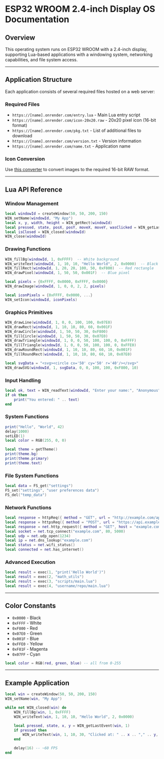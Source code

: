 # ESP32 WROOM 2.4-inch Display OS Documentation

## Overview

This operating system runs on ESP32 WROOM with a 2.4-inch display, supporting Lua-based applications with a windowing system, networking capabilities, and file system access.

---

## Application Structure

Each application consists of several required files hosted on a web server:

### Required Files

- `https://[name].onrender.com/entry.lua` - Main Lua entry script
- `https://[name].onrender.com/icon-20x20.raw` - 20x20 pixel icon (16-bit format)
- `https://[name].onrender.com/pkg.txt` - List of additional files to download
- `https://[name].onrender.com/version.txt` - Version information
- `https://[name].onrender.com/name.txt` - Application name

### Icon Conversion

Use [this converter](https://manuelwestermeier.github.io/image-to-16-bit/) to convert images to the required 16-bit RAW format.

---

## Lua API Reference

### Window Management

```lua
local windowId = createWindow(50, 50, 200, 150)
WIN_setName(windowId, "My App")
local x, y, width, height = WIN_getRect(windowId)
local pressed, state, posX, posY, moveX, moveY, wasClicked = WIN_getLastEvent(windowId, 1)
local isClosed = WIN_closed(windowId)
WIN_close(windowId)
```

### Drawing Functions

```lua
WIN_fillBg(windowId, 1, 0xFFFF)  -- White background
WIN_writeText(windowId, 1, 10, 10, "Hello World", 2, 0x0000)  -- Black text
WIN_fillRect(windowId, 1, 20, 20, 100, 50, 0xF800)  -- Red rectangle
WIN_drawPixel(windowId, 1, 50, 50, 0x001F)  -- Blue pixel

local pixels = {0xFFFF, 0x0000, 0xFFFF, 0x0000}
WIN_drawImage(windowId, 1, 0, 0, 2, 2, pixels)

local iconPixels = {0xFFFF, 0x0000, ...}
WIN_setIcon(windowId, iconPixels)
```

### Graphics Primitives

```lua
WIN_drawLine(windowId, 1, 0, 0, 100, 100, 0x07E0)
WIN_drawRect(windowId, 1, 10, 10, 80, 60, 0x001F)
WIN_drawCircle(windowId, 1, 50, 50, 30, 0xF800)
WIN_fillCircle(windowId, 1, 50, 50, 30, 0x07E0)
WIN_drawTriangle(windowId, 1, 0, 0, 50, 100, 100, 0, 0xFFFF)
WIN_fillTriangle(windowId, 1, 0, 0, 50, 100, 100, 0, 0xFFE0)
WIN_drawRoundRect(windowId, 1, 10, 10, 80, 60, 10, 0x001F)
WIN_fillRoundRect(windowId, 1, 10, 10, 80, 60, 10, 0x07E0)

local svgData = "<svg><circle cx='50' cy='50' r='40'/></svg>"
WIN_drawSVG(windowId, 1, svgData, 0, 0, 100, 100, 0xF800, 10)
```

### Input Handling

```lua
local ok, text = WIN_readText(windowId, "Enter your name:", "Anonymous")
if ok then
    print("You entered: " .. text)
end
```

### System Functions

```lua
print("Hello", "World", 42)
delay(1000)
setLED(1)
local color = RGB(255, 0, 0)

local theme = getTheme()
print(theme.bg)
print(theme.primary)
print(theme.text)
```

### File System Functions

```lua
local data = FS_get("settings")
FS_set("settings", "user preferences data")
FS_del("temp_data")
```

### Network Functions

```lua
local response = httpReq({ method = "GET", url = "http://example.com/api" })
local response = httpsReq({ method = "POST", url = "https://api.example.com/data", body = '{"key":"value"}' })
local response = net.http_request({ method = "GET", host = "example.com", path = "/api", timeout_ms = 5000 })
local socket = net.tcp_connect("example.com", 80, 5000)
local udp = net.udp_open(1234)
local ip = net.dns_lookup("example.com")
local status = net.wifi_status()
local connected = net.has_internet()
```

### Advanced Execution

```lua
local result = exec(1, "print('Hello World')")
local result = exec(2, "math_utils")
local result = exec(3, "scripts/main.lua")
local result = exec(4, "username/repo/main.lua")
```

---

## Color Constants

- `0x0000` - Black
- `0xFFFF` - White
- `0xF800` - Red
- `0x07E0` - Green
- `0x001F` - Blue
- `0xFFE0` - Yellow
- `0xF81F` - Magenta
- `0x07FF` - Cyan

```lua
local color = RGB(red, green, blue) -- all from 0-255
```

---

## Example Application

```lua
local win = createWindow(50, 50, 200, 150)
WIN_setName(win, "My App")

while not WIN_closed(win) do
    WIN_fillBg(win, 1, 0xFFFF)
    WIN_writeText(win, 1, 10, 10, "Hello World", 2, 0x0000)

    local pressed, state, x, y = WIN_getLastEvent(win, 1)
    if pressed then
        WIN_writeText(win, 1, 10, 30, "Clicked at: " .. x .. "," .. y, 1, 0xF800)
    end

    delay(16) -- ~60 FPS
end
```